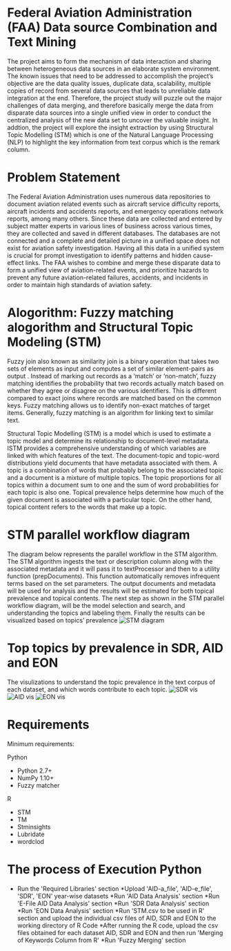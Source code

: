 # Federal Aviation Administration (FAA) Data source Combination and Text Mining
The project aims to form the mechanism of data interaction and sharing between heterogeneous data sources in an elaborate system environment. The known issues that need to be addressed to accomplish the project’s objective are the data quality issues, duplicate data, scalability, multiple copies of record from several data sources that leads to unreliable data integration at the end. Therefore, the project study will puzzle out the major challenges of data merging, and therefore basically merge the data from disparate data sources into a single unified view in order to conduct the centralized analysis of the new data set to uncover the valuable insight. In addtion, the project will explore the insight extraction by using Structural Topic Modelling (STM) which is one of the Natural Language Processing (NLP) to highlight the key information from text corpus which is the remark column. 

# Problem Statement 
The Federal Aviation Administration uses numerous data repositories to document aviation related events such as aircraft service difficulty reports, aircraft incidents and accidents reports, and emergency operations network reports, among many others. Since these data are collected and entered by subject matter experts in various lines of business across various times, they are collected and saved in different databases. The databases are not connected and a complete and detailed picture in a unified space does not exist for aviation safety investigation. Having all this data in a unified system is crucial for prompt investigation to identify patterns and hidden cause-effect links. The FAA wishes to combine and merge these disparate data to form a unified view of aviation-related events, and prioritize hazards to prevent any future aviation-related failures, accidents, and incidents in order to maintain high standards of aviation safety.

# Alogorithm: Fuzzy matching alogorithm and Structural Topic Modeling (STM) 
Fuzzy join also known as  similarity join is a binary operation that takes two sets of elements as input and computes a set of similar element-pairs as output . Instead of marking out records as a ‘match’ or ‘non-match’, fuzzy matching identifies the probability that two records actually match based on whether they agree or disagree on the various identifiers. This is different compared to exact joins where records are matched based on the common keys. Fuzzy matching allows us to identify non-exact matches of target items. Generally, fuzzy matching is an algorithm for linking text to similar text.

Structural Topic Modelling (STM) is a model which is used to estimate a topic model and determine its relationship to document-level metadata. ISTM provides a comprehensive understanding of which variables are linked with which features of the text. The document-topic and topic-word distributions yield documents that have metadata associated with them. A topic is a combination of words that probably belong to the associated topic and a document is a mixture of multiple topics. The topic proportions for all topics within a document sum to one and the sum of word probabilities for each topic is also one. Topical prevalence helps determine how much of the given document is associated with a particular topic. On the other hand, topical content refers to the words that make up a topic.

# STM parallel workflow diagram
The diagram below represents the parallel workflow in the STM algorithm. The STM algorithm ingests the text or description column along with the associated metadata and it will pass it to textProcessor and then to a utility function (prepDocuments). This function automatically removes infrequent terms based on the set parameters. The output documents and metadata will be used for analysis and the results will be estimated for both topical prevalence and topical contents. The next step as shown in the STM parallel workflow diagram, will be the model selection and search, and understanding the topics and labeling them. Finally the results can be visualized based on topics’ prevalence
![STM diagram](https://user-images.githubusercontent.com/61568065/116450855-cbb9a980-a829-11eb-98da-c36dd07dd2f2.PNG)

# Top topics by prevalence in SDR, AID and EON
The visulizations to understand the topic prevalence in the text corpus of each dataset, and which words contribute to each topic.
![SDR vis](https://user-images.githubusercontent.com/61568065/116951025-d2468780-ac54-11eb-85f0-f94351bb28b8.png)
![AID vis](https://user-images.githubusercontent.com/61568065/116951042-da062c00-ac54-11eb-8c12-3fbe9c5500d9.png)
![EON vis](https://user-images.githubusercontent.com/61568065/116951054-e25e6700-ac54-11eb-8092-df060d29274a.png)

# Requirements
Minimum requirements:

Python
* Python 2.7+
* NumPy 1.10+
* Fuzzy matcher

R 
* STM
* TM
* Stminsights
* Lubridate
* wordclod

# The process of Execution Python
* Run the 'Required Libraries' section
*Upload 'AID-a_file', 'AID-e_file', 'SDR', 'EON' year-wise datasets
*Run 'AID Data Analysis' section
*Run 'E-File AID Data Analysis' section
*Run 'SDR Data Analysis' section
*Run 'EON Data Analysis' section
*Run 'STM.csv to be used in R' section and upload the individual csv files of AID, SDR and EON to the working directory of R Code
*After running the R code, upload the csv files obtained for each dataset AID, SDR and EON and then run 'Merging of Keywords Column from R'
*Run 'Fuzzy Merging' section
